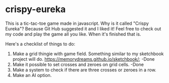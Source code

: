 # crispy-eureka
This is a tic-tac-toe game made in javascript. Why is it called "Crispy Eureka"? Because Git Hub suggested it and I liked it! Feel free to check out my code and play the game all you like. When it's finished that is.

Here's a checklist of things to do: 

1. Make a grid thingie with game field. Something similar to my sketchbook project will do. https://memorydreams.github.io/sketchbook/; -Done
2. Make it possible to set crosses and zeroes on grid cells. -Done
3. Make a system to check if there are three crosses or zeroes in a row.
4. Make an AI option. 